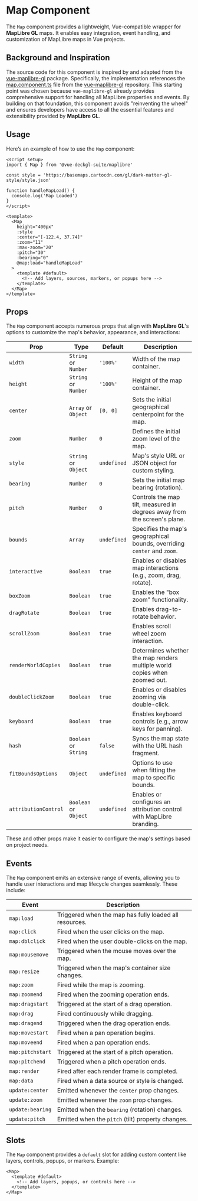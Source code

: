<script setup>
import { Map } from '@vue-deckgl-suite/maplibre';
import 'maplibre-gl/dist/maplibre-gl.css';

const style = 'https://basemaps.cartocdn.com/gl/dark-matter-gl-style/style.json';

function handleMapLoad() {
  console.log('Map Loaded')
}
</script>

# Map Component

The `Map` component provides a lightweight, Vue-compatible wrapper for **MapLibre GL** maps. It enables easy integration, event handling, and customization of MapLibre maps in Vue projects.


## Background and Inspiration

The source code for this component is inspired by and adapted from the [vue-maplibre-gl](https://github.com/indoorequal/vue-maplibre-gl) package. Specifically, the implementation references the [map.component.ts](https://github.com/indoorequal/vue-maplibre-gl/blob/master/lib/components/map.component.ts) file from the [vue-maplibre-gl](https://github.com/indoorequal/vue-maplibre-gl) repository. This starting point was chosen because `vue-maplibre-gl` already provides comprehensive support for handling all MapLibre properties and events. By building on that foundation, this component avoids "reinventing the wheel" and ensures developers have access to all the essential features and extensibility provided by **MapLibre GL**.


## Usage

Here’s an example of how to use the `Map` component:

```vue
<script setup>
import { Map } from '@vue-deckgl-suite/maplibre'

const style = 'https://basemaps.cartocdn.com/gl/dark-matter-gl-style/style.json'

function handleMapLoad() {
  console.log('Map Loaded')
}
</script>

<template>
  <Map
    height="400px"
    :style
    :center="[-122.4, 37.74]"
    :zoom="11"
    :max-zoom="20"
    :pitch="30"
    :bearing="0"
    @map:load="handleMapLoad"
  >
    <template #default>
      <!-- Add layers, sources, markers, or popups here -->
    </template>
  </Map>
</template>
```

<ClentOnly>
    <Map
        height="400px"
        :style
        :center="[-122.4, 37.74]"
        :zoom="11"
        :max-zoom="20"
        :pitch="30"
        :bearing="0"
        @map:load="handleMapLoad"
      >
        <template #default>
          <!-- Add layers, sources, markers, or popups here -->
        </template>
      </Map>
</ClentOnly>


## Props

The `Map` component accepts numerous props that align with **MapLibre GL**'s options to customize the map's behavior, appearance, and interactions:

| Prop                  | Type                      | Default     | Description                                                                                       |
|-----------------------|---------------------------|-------------|---------------------------------------------------------------------------------------------------|
| `width`               | `String` or `Number`     | `'100%'`    | Width of the map container.                                                                      |
| `height`              | `String` or `Number`     | `'100%'`    | Height of the map container.                                                                     |
| `center`              | `Array` or `Object`      | `[0, 0]`    | Sets the initial geographical centerpoint for the map.                                            |
| `zoom`                | `Number`                 | `0`         | Defines the initial zoom level of the map.                                                       |
| `style`               | `String` or `Object`     | `undefined` | Map's style URL or JSON object for custom styling.                                               |
| `bearing`             | `Number`                 | `0`         | Sets the initial map bearing (rotation).                                                         |
| `pitch`               | `Number`                 | `0`         | Controls the map tilt, measured in degrees away from the screen's plane.                         |
| `bounds`              | `Array`                  | `undefined` | Specifies the map's geographical bounds, overriding `center` and `zoom`.                         |
| `interactive`         | `Boolean`                | `true`      | Enables or disables map interactions (e.g., zoom, drag, rotate).                                 |
| `boxZoom`             | `Boolean`                | `true`      | Enables the "box zoom" functionality.                                                            |
| `dragRotate`          | `Boolean`                | `true`      | Enables drag-to-rotate behavior.                                                                 |
| `scrollZoom`          | `Boolean`                | `true`      | Enables scroll wheel zoom interaction.                                                           |
| `renderWorldCopies`   | `Boolean`                | `true`      | Determines whether the map renders multiple world copies when zoomed out.                        |
| `doubleClickZoom`     | `Boolean`                | `true`      | Enables or disables zooming via double-click.                                                    |
| `keyboard`            | `Boolean`                | `true`      | Enables keyboard controls (e.g., arrow keys for panning).                                        |
| `hash`                | `Boolean` or `String`    | `false`     | Syncs the map state with the URL hash fragment.                                                  |
| `fitBoundsOptions`    | `Object`                 | `undefined` | Options to use when fitting the map to specific bounds.                                          |
| `attributionControl`  | `Boolean` or `Object`    | `undefined` | Enables or configures an attribution control with MapLibre branding.                             |

These and other props make it easier to configure the map's settings based on project needs.


## Events

The `Map` component emits an extensive range of events, allowing you to handle user interactions and map lifecycle changes seamlessly. These include:

| Event                     | Description                                                                                 |
|---------------------------|---------------------------------------------------------------------------------------------|
| `map:load`                | Triggered when the map has fully loaded all resources.                                      |
| `map:click`               | Fired when the user clicks on the map.                                                      |
| `map:dblclick`            | Fired when the user double-clicks on the map.                                               |
| `map:mousemove`           | Triggered when the mouse moves over the map.                                                |
| `map:resize`              | Triggered when the map's container size changes.                                            |
| `map:zoom`                | Fired while the map is zooming.                                                             |
| `map:zoomend`             | Fired when the zooming operation ends.                                                      |
| `map:dragstart`           | Triggered at the start of a drag operation.                                                 |
| `map:drag`                | Fired continuously while dragging.                                                          |
| `map:dragend`             | Triggered when the drag operation ends.                                                     |
| `map:movestart`           | Fired when a pan operation begins.                                                          |
| `map:moveend`             | Fired when a pan operation ends.                                                            |
| `map:pitchstart`          | Triggered at the start of a pitch operation.                                                |
| `map:pitchend`            | Triggered when a pitch operation ends.                                                      |
| `map:render`              | Fired after each render frame is completed.                                                 |
| `map:data`                | Fired when a data source or style is changed.                                               |
| `update:center`           | Emitted whenever the `center` prop changes.                                                 |
| `update:zoom`             | Emitted whenever the `zoom` prop changes.                                                   |
| `update:bearing`          | Emitted when the `bearing` (rotation) changes.                                              |
| `update:pitch`            | Emitted when the `pitch` (tilt) property changes.                                            |

## Slots

The `Map` component provides a `default` slot for adding custom content like layers, controls, popups, or markers. Example:

```vue
<Map>
  <template #default>
    <!-- Add layers, popups, or controls here -->
  </template>
</Map>
```
